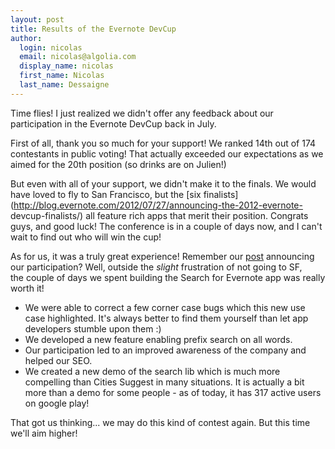 ```yaml
---
layout: post
title: Results of the Evernote DevCup
author:
  login: nicolas
  email: nicolas@algolia.com
  display_name: nicolas
  first_name: Nicolas
  last_name: Dessaigne
---
```


Time flies! I just realized we didn't offer any feedback about our
participation in the Evernote DevCup back in July.

First of all, thank you so much for your support! We ranked 14th out of 174
contestants in public voting! That actually exceeded our expectations as we
aimed for the 20th position (so drinks are on Julien!)

But even with all of your support, we didn't make it to the finals. We would
have loved to fly to San Francisco, but the [six
finalists](http://blog.evernote.com/2012/07/27/announcing-the-2012-evernote-
devcup-finalists/) all feature rich apps that merit their position. Congrats
guys, and good luck! The conference is in a couple of days now, and I can't
wait to find out who will win the cup!

As for us, it was a truly great experience! Remember our
[post](http://blog.algolia.com/were-participating-to-the-evernote-devcup/)
announcing our participation? Well, outside the *slight* frustration of not
going to SF, the couple of days we spent building the Search for Evernote app
was really worth it!

  * We were able to correct a few corner case bugs which this new use case highlighted. It's always better to find them yourself than let app developers stumble upon them :)
  * We developed a new feature enabling prefix search on all words.
  * Our participation led to an improved awareness of the company and helped our SEO.
  * We created a new demo of the search lib which is much more compelling than Cities Suggest in many situations. It is actually a bit more than a demo for some people - as of today, it has 317 active users on google play!

That got us thinking... we may do this kind of contest again. But this time
we'll aim higher!

